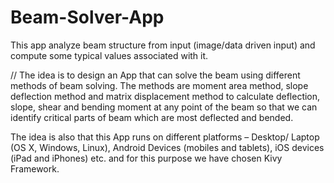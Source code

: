 # Beam-Solver-App
This app analyze beam structure from input (image/data driven input) and compute some typical values associated with it.




//
The idea is to design an App that can solve the beam using different methods of beam solving.
The methods are moment area method, slope deflection method and matrix displacement method to calculate deflection, slope, shear and bending moment at any point of the beam so that we can identify critical parts of beam which are most deflected and bended.

The idea is also that this App runs on different platforms – Desktop/ Laptop (OS X, Windows, Linux),  Android Devices (mobiles and tablets), iOS devices (iPad and iPhones) etc. and for this purpose we have chosen Kivy Framework.
